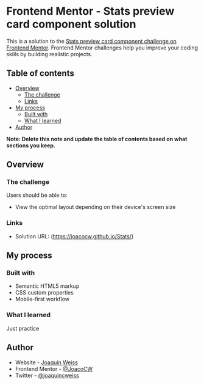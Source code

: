 # Frontend Mentor - Stats preview card component solution

This is a solution to the [Stats preview card component challenge on Frontend Mentor](https://www.frontendmentor.io/challenges/stats-preview-card-component-8JqbgoU62). Frontend Mentor challenges help you improve your coding skills by building realistic projects. 

## Table of contents

- [Overview](#overview)
  - [The challenge](#the-challenge)
  - [Links](#links)
- [My process](#my-process)
  - [Built with](#built-with)
  - [What I learned](#what-i-learned)
- [Author](#author)

**Note: Delete this note and update the table of contents based on what sections you keep.**

## Overview

### The challenge

Users should be able to:

- View the optimal layout depending on their device's screen size

### Links

- Solution URL: (https://joacocw.github.io/Stats/)


## My process

### Built with

- Semantic HTML5 markup
- CSS custom properties
- Mobile-first workflow

### What I learned

Just practice

## Author

- Website - [Joaquín Weiss](https://github.com/JoacoCW)
- Frontend Mentor - [@JoacoCW](https://www.frontendmentor.io/profile/JoacoCW)
- Twitter - [@joaquincweiss](https://twitter.com/joaquincweiss)
